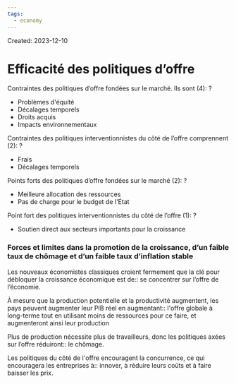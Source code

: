 ```yaml
---
tags:
  - economy
---
```

Created: 2023-12-10

# Efficacité des politiques d’offre

Contraintes des politiques d’offre fondées sur le marché. Ils sont (4):
?
- Problèmes d'équité
- Décalages temporels
- Droits acquis
- Impacts environnementaux
<!--SR:!2024-02-06,9,153-->

Contraintes des politiques interventionnistes du côté de l’offre comprennent (2):
?
- Frais
- Décalages temporels
<!--SR:!2024-02-13,26,193-->

Points forts des politiques d’offre fondées sur le marché (2):
?
- Meilleure allocation des ressources
- Pas de charge pour le budget de l'État
<!--SR:!2024-02-03,13,150-->

Point fort des politiques interventionnistes du côté de l’offre (1):
?
- Soutien direct aux secteurs importants pour la croissance
<!--SR:!2024-02-04,18,190-->

### Forces et limites dans la promotion de la croissance, d’un faible taux de chômage et d’un faible taux d’inflation stable

Les nouveaux économistes classiques croient fermement que la clé pour débloquer la croissance économique est de:: se concentrer sur l’offre de l’économie.
<!--SR:!2024-03-14,46,213-->

À mesure que la production potentielle et la productivité augmentent, les pays peuvent augmenter leur PIB réel en augmentant:: l'offre globale à long-terme tout en utilisant moins de ressources pour ce faire, et augmenteront ainsi leur production
<!--SR:!2024-02-02,19,166-->

Plus de production nécessite plus de travailleurs, donc les politiques axées sur l’offre réduiront:: le chômage.
<!--SR:!2024-01-31,25,233-->

Les politiques du côté de l'offre encouragent la concurrence, ce qui encouragera les entreprises à:: innover, à réduire leurs coûts et à faire baisser les prix.
<!--SR:!2024-02-21,42,250-->